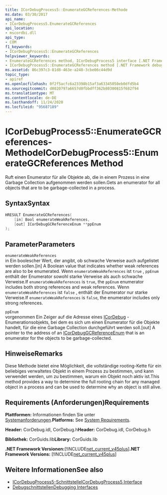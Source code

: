 ```yaml
---
title: ICorDebugProcess5::EnumerateGCReferences-Methode
ms.date: 03/30/2017
api_name:
- ICorDebugProcess5.EnumerateGCReferences
api_location:
- mscordbi.dll
api_type:
- COM
f1_keywords:
- ICorDebugProcess5::EnumerateGCReferences
helpviewer_keywords:
- EnumerateGCReferences method, ICorDebugProcess5 interface [.NET Framework debugging]
- ICorDebugProcess5::EnumerateGCReferences method [.NET Framework debugging]
ms.assetid: 86c397c3-81d8-463e-a248-3cbe06c44d9d
topic_type:
- apiref
ms.openlocfilehash: 0f2f5acfc6a23398b15af3a63345050eb0dfd5b4
ms.sourcegitcommit: d8020797a6657d0fbbdff362b80300815f682f94
ms.translationtype: MT
ms.contentlocale: de-DE
ms.lasthandoff: 11/24/2020
ms.locfileid: "95687189"
---
```

# <a name="icordebugprocess5enumerategcreferences-method"></a><span data-ttu-id="b028b-102">ICorDebugProcess5::EnumerateGCReferences-Methode</span><span class="sxs-lookup"><span data-stu-id="b028b-102">ICorDebugProcess5::EnumerateGCReferences Method</span></span>

<span data-ttu-id="b028b-103">Ruft einen Enumerator für alle Objekte ab, die in einem Prozess in eine Garbage Collection aufgenommen werden sollen.</span><span class="sxs-lookup"><span data-stu-id="b028b-103">Gets an enumerator for all objects that are to be garbage-collected in a process.</span></span>  
  
## <a name="syntax"></a><span data-ttu-id="b028b-104">Syntax</span><span class="sxs-lookup"><span data-stu-id="b028b-104">Syntax</span></span>  
  
```cpp  
HRESULT EnumerateGCReferences(  
    [in] Bool enumerateWeakReferences,
    [out] ICorDebugGCReferenceEnum **ppEnum  
);  
```  
  
## <a name="parameters"></a><span data-ttu-id="b028b-105">Parameter</span><span class="sxs-lookup"><span data-stu-id="b028b-105">Parameters</span></span>  

 `enumerateWeakReferences`  
 <span data-ttu-id="b028b-106">in Ein boolescher Wert, der angibt, ob schwache Verweise auch aufgelistet werden sollen.</span><span class="sxs-lookup"><span data-stu-id="b028b-106">[in] A Boolean value that indicates whether weak references are also to be enumerated.</span></span> <span data-ttu-id="b028b-107">Wenn `enumerateWeakReferences` ist `true` , `ppEnum` enthält der Enumerator sowohl starke Verweise als auch schwache Verweise.</span><span class="sxs-lookup"><span data-stu-id="b028b-107">If `enumerateWeakReferences` is `true`, the `ppEnum` enumerator includes both strong references and weak references.</span></span> <span data-ttu-id="b028b-108">Wenn `enumerateWeakReferences` ist `false` , enthält der Enumerator nur starke Verweise.</span><span class="sxs-lookup"><span data-stu-id="b028b-108">If `enumerateWeakReferences` is `false`, the enumerator includes only strong references.</span></span>  
  
 `ppEnum`  
 <span data-ttu-id="b028b-109">vorgenommen Ein Zeiger auf die Adresse eines [ICorDebug](icordebuggcreferenceenum-interface.md) -Enumerationsobjekts, bei dem es sich um einen Enumerator für die Objekte handelt, für die eine Garbage Collection durchgeführt werden soll.</span><span class="sxs-lookup"><span data-stu-id="b028b-109">[out] A pointer to the address of an [ICorDebugGCReferenceEnum](icordebuggcreferenceenum-interface.md) that is an enumerator for the objects to be garbage-collected.</span></span>  
  
## <a name="remarks"></a><span data-ttu-id="b028b-110">Hinweise</span><span class="sxs-lookup"><span data-stu-id="b028b-110">Remarks</span></span>  

 <span data-ttu-id="b028b-111">Diese Methode bietet eine Möglichkeit, die vollständige rooting-Kette für ein beliebiges verwaltetes Objekt in einem Prozess zu bestimmen, und kann verwendet werden, um zu bestimmen, warum ein Objekt noch aktiv ist.</span><span class="sxs-lookup"><span data-stu-id="b028b-111">This method provides a way to determine the full rooting chain for any managed object in a process and can be used to determine why an object is still alive.</span></span>  
  
## <a name="requirements"></a><span data-ttu-id="b028b-112">Requirements (Anforderungen)</span><span class="sxs-lookup"><span data-stu-id="b028b-112">Requirements</span></span>  

 <span data-ttu-id="b028b-113">**Plattformen:** Informationen finden Sie unter [Systemanforderungen](../../get-started/system-requirements.md).</span><span class="sxs-lookup"><span data-stu-id="b028b-113">**Platforms:** See [System Requirements](../../get-started/system-requirements.md).</span></span>  
  
 <span data-ttu-id="b028b-114">**Header:** CorDebug.idl, CorDebug.h</span><span class="sxs-lookup"><span data-stu-id="b028b-114">**Header:** CorDebug.idl, CorDebug.h</span></span>  
  
 <span data-ttu-id="b028b-115">**Bibliothek:** CorGuids.lib</span><span class="sxs-lookup"><span data-stu-id="b028b-115">**Library:** CorGuids.lib</span></span>  
  
 <span data-ttu-id="b028b-116">**.NET Framework Versionen:**[!INCLUDE[net_current_v45plus](../../../../includes/net-current-v45plus-md.md)]</span><span class="sxs-lookup"><span data-stu-id="b028b-116">**.NET Framework Versions:** [!INCLUDE[net_current_v45plus](../../../../includes/net-current-v45plus-md.md)]</span></span>  
  
## <a name="see-also"></a><span data-ttu-id="b028b-117">Weitere Informationen</span><span class="sxs-lookup"><span data-stu-id="b028b-117">See also</span></span>

- [<span data-ttu-id="b028b-118">ICorDebugProcess5-Schnittstelle</span><span class="sxs-lookup"><span data-stu-id="b028b-118">ICorDebugProcess5 Interface</span></span>](icordebugprocess5-interface.md)
- [<span data-ttu-id="b028b-119">Debugschnittstellen</span><span class="sxs-lookup"><span data-stu-id="b028b-119">Debugging Interfaces</span></span>](debugging-interfaces.md)
